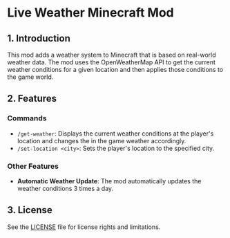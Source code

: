 # Live Weather Minecraft Mod

## 1. Introduction

This mod adds a weather system to Minecraft that is based on real-world weather data. The mod uses the OpenWeatherMap API to get the current weather conditions for a given location and then applies those conditions to the game world.

## 2. Features

### Commands

- `/get-weather`: Displays the current weather conditions at the player's location and changes the in the game weather accordingly.
- `/set-location <city>`: Sets the player's location to the specified city.

### Other Features

- **Automatic Weather Update**: The mod automatically updates the weather conditions 3 times a day.

## 3. License

See the [LICENSE](LICENSE.md) file for license rights and limitations.
